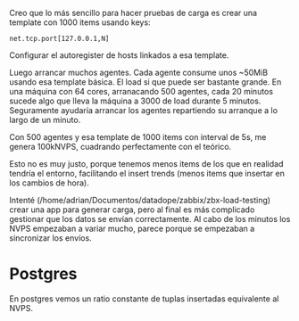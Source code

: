 Creo que lo más sencillo para hacer pruebas de carga es crear una template con 1000 items usando keys:

```
net.tcp.port[127.0.0.1,N]
```

Configurar el autoregister de hosts linkados a esa template.

Luego arrancar muchos agentes.
Cada agente consume unos ~50MiB usando esa template básica.
El load si que puede ser bastante grande.
En una máquina con 64 cores, arranacando 500 agentes, cada 20 minutos sucede algo que lleva la máquina a 3000 de load durante 5 minutos.
Seguramente ayudaría arrancar los agentes repartiendo su arranque a lo largo de un minuto.

Con 500 agentes y esa template de 1000 items con interval de 5s, me genera 100kNVPS, cuadrando perfectamente con el teórico.

Esto no es muy justo, porque tenemos menos items de los que en realidad tendría el entorno, facilitando el insert trends (menos items que insertar en los cambios de hora).

Intenté (/home/adrian/Documentos/datadope/zabbix/zbx-load-testing) crear una app para generar carga, pero al final es más complicado gestionar que los datos se envían correctamente.
Al cabo de los minutos los NVPS empezaban a variar mucho, parece porque se empezaban a sincronizar los envíos.

# Postgres

En postgres vemos un ratio constante de tuplas insertadas equivalente al NVPS.
